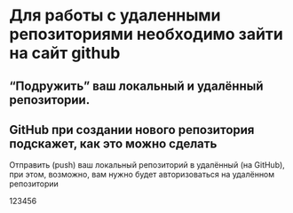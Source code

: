 # Для работы с удаленными репозиториями необходимо зайти на сайт github

## “Подружить” ваш локальный и удалённый репозитории.
## GitHub при создании нового репозитория подскажет, как это можно сделать

Отправить (push) ваш локальный репозиторий в удалённый (на GitHub), при этом, возможно, вам нужно будет авторизоваться на удалённом репозитории

123456